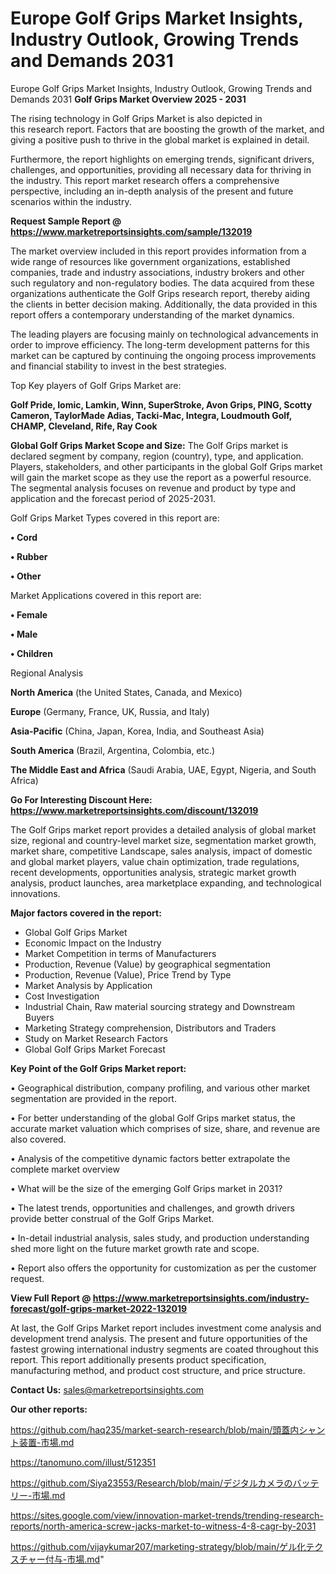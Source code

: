 # Europe Golf Grips Market Insights, Industry Outlook, Growing Trends and Demands 2031
 Europe Golf Grips Market Insights, Industry Outlook, Growing Trends and Demands 2031
<Strong> Golf Grips Market Overview 2025 - 2031</strong>

The rising technology in Golf Grips Market is also depicted in this research report. Factors that are boosting the growth of the market, and giving a positive push to thrive in the global market is explained in detail.

Furthermore, the report highlights on emerging trends, significant drivers, challenges, and opportunities, providing all necessary data for thriving in the industry. This report market research offers a comprehensive perspective, including an in-depth analysis of the present and future scenarios within the industry.

<strong>Request Sample Report @ <a href=https://www.marketreportsinsights.com/sample/132019>https://www.marketreportsinsights.com/sample/132019</a></strong>

The market overview included in this report provides information from a wide range of resources like government organizations, established companies, trade and industry associations, industry brokers and other such regulatory and non-regulatory bodies. The data acquired from these organizations authenticate the Golf Grips research report, thereby aiding the clients in better decision making. Additionally, the data provided in this report offers a contemporary understanding of the market dynamics.

The leading players are focusing mainly on technological advancements in order to improve efficiency. The long-term development patterns for this market can be captured by continuing the ongoing process improvements and financial stability to invest in the best strategies.

Top Key players of Golf Grips Market are:

<strong>Golf Pride, Iomic, Lamkin, Winn, SuperStroke, Avon Grips, PING, Scotty Cameron, TaylorMade Adias, Tacki-Mac, Integra, Loudmouth Golf, CHAMP, Cleveland, Rife, Ray Cook</strong>

<strong><b>Global Golf Grips Market Scope and Size:</b></strong>
The Golf Grips market is declared segment by company, region (country), type, and application. Players, stakeholders, and other participants in the global Golf Grips market will gain the market scope as they use the report as a powerful resource. The segmental analysis focuses on revenue and product by type and application and the forecast period of 2025-2031.

Golf Grips Market Types covered in this report are:

<strong>• Cord

• Rubber

• Other</strong>

Market Applications covered in this report are:

<strong>• Female

• Male

• Children</strong> 

Regional Analysis

<strong>North America</strong> (the United States, Canada, and Mexico)

<strong>Europe</strong> (Germany, France, UK, Russia, and Italy)

<strong>Asia-Pacific</strong> (China, Japan, Korea, India, and Southeast Asia)

<strong>South America</strong> (Brazil, Argentina, Colombia, etc.)

<strong>The Middle East and Africa</strong> (Saudi Arabia, UAE, Egypt, Nigeria, and South Africa)

<strong>Go For Interesting Discount Here: <a href=https://www.marketreportsinsights.com/discount/132019>https://www.marketreportsinsights.com/discount/132019</a></strong>

The Golf Grips market report provides a detailed analysis of global market size, regional and country-level market size, segmentation market growth, market share, competitive Landscape, sales analysis, impact of domestic and global market players, value chain optimization, trade regulations, recent developments, opportunities analysis, strategic market growth analysis, product launches, area marketplace expanding, and technological innovations.

<strong><b>Major factors covered in the report:</b></strong>
<ul>
  <li>Global Golf Grips Market </li>
  <li>Economic Impact on the Industry</li>
  <li>Market Competition in terms of Manufacturers</li>
  <li>Production, Revenue (Value) by geographical segmentation</li>
  <li>Production, Revenue (Value), Price Trend by Type</li>
  <li>Market Analysis by Application</li>
  <li>Cost Investigation</li>
  <li>Industrial Chain, Raw material sourcing strategy and Downstream Buyers</li>
  <li>Marketing Strategy comprehension, Distributors and Traders</li>
  <li>Study on Market Research Factors</li>
  <li>Global Golf Grips Market Forecast</li>
</ul>

<strong><b>Key Point of the Golf Grips Market report:</b></strong>

• Geographical distribution, company profiling, and various other market segmentation are provided in the report.

• For better understanding of the global Golf Grips market status, the accurate market valuation which comprises of size, share, and revenue are also covered.

• Analysis of the competitive dynamic factors better extrapolate the complete market overview

• What will be the size of the emerging Golf Grips market in 2031?

• The latest trends, opportunities and challenges, and growth drivers provide better construal of the Golf Grips Market.

• In-detail industrial analysis, sales study, and production understanding shed more light on the future market growth rate and scope.

• Report also offers the opportunity for customization as per the customer request.

<strong><b>View Full Report @ <a href=https://www.marketreportsinsights.com/industry-forecast/golf-grips-market-2022-132019>https://www.marketreportsinsights.com/industry-forecast/golf-grips-market-2022-132019</a></b></strong>


At last, the Golf Grips Market report includes investment come analysis and development trend analysis. The present and future opportunities of the fastest growing international industry segments are coated throughout this report. This report additionally presents product specification, manufacturing method, and product cost structure, and price structure.

<strong>Contact Us:</strong>
sales@marketreportsinsights.com

<strong>Our other reports:</strong>

<a href=https://github.com/haq235/market-search-research/blob/main/頭蓋内シャント装置-市場.md>https://github.com/haq235/market-search-research/blob/main/頭蓋内シャント装置-市場.md</a>

<a href=https://tanomuno.com/illust/512351>https://tanomuno.com/illust/512351</a>

<a href=https://github.com/Siya23553/Research/blob/main/デジタルカメラのバッテリー-市場.md>https://github.com/Siya23553/Research/blob/main/デジタルカメラのバッテリー-市場.md</a>

<a href=https://sites.google.com/view/innovation-market-trends/trending-research-reports/north-america-screw-jacks-market-to-witness-4-8-cagr-by-2031>https://sites.google.com/view/innovation-market-trends/trending-research-reports/north-america-screw-jacks-market-to-witness-4-8-cagr-by-2031</a>

<a href=https://github.com/vijaykumar207/marketing-strategy/blob/main/ゲル化テクスチャー付与-市場.md>https://github.com/vijaykumar207/marketing-strategy/blob/main/ゲル化テクスチャー付与-市場.md</a>"
